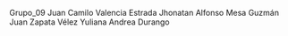 Grupo_09
Juan Camilo Valencia Estrada
Jhonatan Alfonso Mesa Guzmán
Juan Zapata Vélez
Yuliana Andrea Durango
